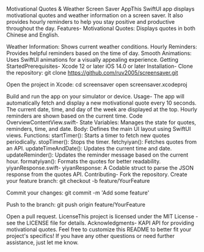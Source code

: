 Motivational Quotes & Weather Screen Saver AppThis SwiftUI app displays motivational quotes and weather information on a screen saver. It also provides hourly reminders to help you stay positive and productive throughout the day. Features- Motivational Quotes: Displays quotes in both Chinese and English.

Weather Information: Shows current weather conditions.
Hourly Reminders: Provides helpful reminders based on the time of day.
Smooth Animations: Uses SwiftUI animations for a visually appealing experience. Getting StartedPrerequisites- Xcode 12 or later
iOS 14.0 or later Installation- Clone the repository:
git clone https://github.com/ruv2005/screensaver.git

Open the project in Xcode:
cd screensaver open screensaver.xcodeproj

Build and run the app on your simulator or device. Usage- The app will automatically fetch and display a new motivational quote every 10 seconds.
The current date, time, and day of the week are displayed at the top.
Hourly reminders are shown based on the current time. Code OverviewContentView.swift- State Variables: Manages the state for quotes, reminders, time, and date.
Body: Defines the main UI layout using SwiftUI views.
Functions:
startTimer(): Starts a timer to fetch new quotes periodically.
stopTimer(): Stops the timer.
fetchyiyan(): Fetches quotes from an API.
updateTimeAndDate(): Updates the current time and date.
updateReminder(): Updates the reminder message based on the current hour.
formatyiyan(): Formats the quotes for better readability. yiyanResponse.swift- yiyanResponse: A Codable struct to parse the JSON response from the quotes API. Contributing- Fork the repository.
Create your feature branch:
git checkout -b feature/YourFeature

Commit your changes:
git commit -m 'Add some feature'

Push to the branch:
git push origin feature/YourFeature

Open a pull request. LicenseThis project is licensed under the MIT License - see the LICENSE file for details. Acknowledgments- KAPI API for providing motivational quotes. Feel free to customize this README to better fit your project's specifics! If you have any other questions or need further assistance, just let me know.
